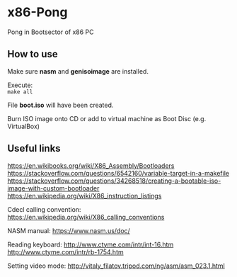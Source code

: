 # x86-Pong

Pong in Bootsector of x86 PC

## How to use

Make sure **nasm** and **genisoimage** are installed.  

Execute:  
``make all``  

File **boot.iso** will have been created.

Burn ISO image onto CD or add to virtual machine as
Boot Disc (e.g. VirtualBox)

## Useful links

https://en.wikibooks.org/wiki/X86_Assembly/Bootloaders  
https://stackoverflow.com/questions/6542160/variable-target-in-a-makefile  
https://stackoverflow.com/questions/34268518/creating-a-bootable-iso-image-with-custom-bootloader  
https://en.wikipedia.org/wiki/X86_instruction_listings  

Cdecl calling convention:
https://en.wikipedia.org/wiki/X86_calling_conventions  

NASM manual:
https://www.nasm.us/doc/  

Reading keyboard:
http://www.ctyme.com/intr/int-16.htm
http://www.ctyme.com/intr/rb-1754.htm

Setting video mode:
http://vitaly_filatov.tripod.com/ng/asm/asm_023.1.html

